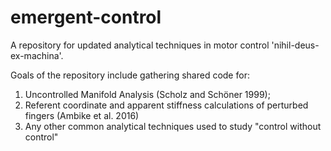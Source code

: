 # emergent-control
A repository for updated analytical techniques in motor control 'nihil-deus-ex-machina'.

Goals of the repository include gathering shared code for:
  1. Uncontrolled Manifold Analysis (Scholz and Schöner 1999);
  2. Referent coordinate and apparent stiffness calculations of perturbed fingers (Ambike et al. 2016)
  3. Any other common analytical techniques used to study "control without control"
